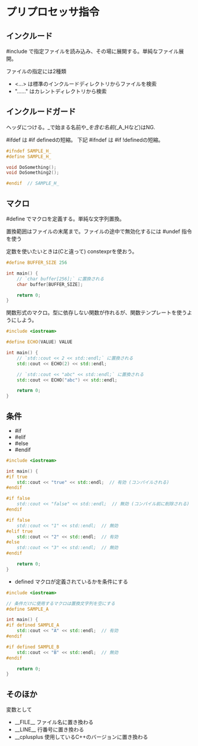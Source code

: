 # プリプロセッサ指令



## インクルード

#include で指定ファイルを読み込み、その場に展開する。単純なファイル展開。

ファイルの指定には2種類

- <...> は標準のインクルードディレクトリからファイルを検索
- "......" はカレントディレクトリから検索



## インクルードガード

ヘッダにつける。\_で始まる名前や\__を含む名前(_\_A_Hなど)はNG.

#ifdef は #if definedの短縮。
下記 #ifndef は #if !definedの短縮。

```C++
#ifndef SAMPLE_H_
#define SAMPLE_H_

void DoSomething();
void DoSomething2();

#endif  // SAMPLE_H_
```



## マクロ

#define でマクロを定義する。単純な文字列置換。

置換範囲はファイルの末尾まで。ファイルの途中で無効化するには #undef 指令を使う

定数を使いたいときは(Cと違って) constexprを使おう。
```C++
#define BUFFER_SIZE 256

int main() {
    // `char buffer[256];` に置換される
    char buffer[BUFFER_SIZE];

    return 0;
}
```

関数形式のマクロ。型に依存しない関数が作れるが、関数テンプレートを使うようにしよう。
```c++
#include <iostream>

#define ECHO(VALUE) VALUE

int main() {
    // `std::cout << 2 << std::endl;` に置換される
    std::cout << ECHO(2) << std::endl;

    // `std::cout << "abc" << std::endl;` に置換される
    std::cout << ECHO("abc") << std::endl;

    return 0;
}
```



## 条件

- #if
- #elif
- #else
- #endif

```c++
#include <iostream>

int main() {
#if true
    std::cout << "true" << std::endl;  // 有効 (コンパイルされる)
#endif

#if false
    std::cout << "false" << std::endl;  // 無効 (コンパイル前に削除される)
#endif

#if false
    std::cout << "1" << std::endl;  // 無効
#elif true
    std::cout << "2" << std::endl;  // 有効
#else
    std::cout << "3" << std::endl;  // 無効
#endif

    return 0;
}
```

- defined
  マクロが定義されているかを条件にする

```c++
#include <iostream>

// 条件だけに使用するマクロは置換文字列を空にする
#define SAMPLE_A

int main() {
#if defined SAMPLE_A
    std::cout << "A" << std::endl;  // 有効
#endif

#if defined SAMPLE_B
    std::cout << "B" << std::endl;  // 無効
#endif

    return 0;
}
```



## そのほか

変数として

- \_\_FILE\__
  ファイル名に置き換わる
- \_\_LINE__
  行番号に置き換わる
- \_\_cplusplus
  使用しているC++のバージョンに置き換わる